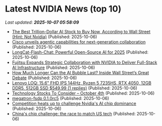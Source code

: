 # Latest NVIDIA News (top 10)
_Last updated: **2025-10-07 05:58:09**_

- [The Best Trillion-Dollar AI Stock to Buy Now, According to Wall Street (Hint: Not Nvidia)](https://biztoc.com/x/e16b9daaa1839385) (Published: 2025-10-06)
- [Cisco unveils agentic capabilities for next-generation collaboration](https://www.computerweekly.com/news/366632280/Cisco-unveils-agentic-capabilities-for-next-generation-collaboration) (Published: 2025-10-06)
- [LongCat-Flash-Chat: Powerful Open-Source AI for 2025](https://www.digitalocean.com/community/tutorials/longcat-flash-chat-2025) (Published: 2025-10-06)
- [Fujitsu Expands Strategic Collaboration with NVIDIA to Deliver Full-Stack AI Infrastructure](https://www.madshrimps.be/news/fujitsu-expands-strategic-collaboration-with-nvidia-to-deliver-full-stack-ai-infrastructure/) (Published: 2025-10-06)
- [How Much Longer Can the AI Bubble Last? Inside Wall Street’s Great Debate](https://biztoc.com/x/b28f76ae45fed766) (Published: 2025-10-06)
- [Lenovo LOQ: 15.6" FHD IPS 144Hz, Ryzen 5 7235HS, RTX 4050, 12GB DDR5, 512GB SSD $549.99 (1 replies)](https://slickdeals.net/f/18665779-lenovo-loq-15-6-fhd-ips-144hz-ryzen-5-7235hs-rtx-4050-12gb-ddr5-512gb-ssd-549-99) (Published: 2025-10-06)
- [Technology Stocks To Consider – October 4th](https://www.etfdailynews.com/2025/10/06/technology-stocks-to-consider-october-4th/) (Published: 2025-10-06)
- [megatron-fsdp 0.1.0rc5](https://pypi.org/project/megatron-fsdp/0.1.0rc5/) (Published: 2025-10-06)
- [Competition heats up to challenge Nvidia's AI chip dominance](https://economictimes.indiatimes.com/tech/technology/competition-heats-up-to-challenge-nvidias-ai-chip-dominance/articleshow/124329646.cms) (Published: 2025-10-06)
- [China's chip challenge: the race to match US tech](https://economictimes.indiatimes.com/tech/technology/chinas-chip-challenge-the-race-to-match-us-tech/articleshow/124329459.cms) (Published: 2025-10-06)
